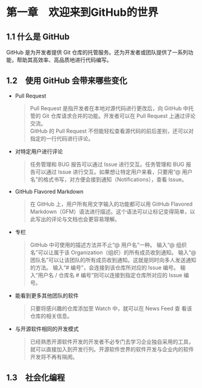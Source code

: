 # 第一章　欢迎来到GitHub的世界

## 1.1 什么是 GitHub

GitHub 是为开发者提供 Git 仓库的托管服务。还为开发者或团队提供了一系列功能，帮助其高效率、高品质地进行代码编写。

## 1.2　使用 GitHub 会带来哪些变化

+ Pull Request

    > Pull Request 是指开发者在本地对源代码进行更改后，向 GitHub 中托管的 Git 仓库请求合并的功能。开发者可以在 Pull Request 上通过评论交流。  
    > GitHub 的 Pull Request 不但能轻松查看源代码的前后差别，还可以对指定的一行代码进行评论。  

+ 对特定用户进行评论

    > 任务管理和 BUG 报告可以通过 Issue 进行交互。任务管理和 BUG 报告可以通过 Issue 进行交互。如果想让特定用户来看，只要用“@ 用户名”的格式书写，对方便会接到通知（Notifications），查看 Issue。

+ GitHub Flavored Markdown
  
    > 在 GitHub 上，用户所有用文字输入的功能都可以用 GitHub Flavored Markdown（GFM）语法进行描述。这个语法可以让标记变得简单，以此写出的评论与文档也会更容易理解。

+ 专栏

    > GitHub 中可使用的描述方法并不止“@ 用户名”一种。
    > 输入“@ 组织名”可以让属于该 Organization（组织）的所有成员收到通知。
    > 输入“@ 团队名”可以让该团队的所有成员收到通知。这就是同时向多人发送通知的方法。
    > 输入“# 编号”，会连接到该仓库所对应的 Issue 编号。 输入“用户名 / 仓库名 # 编号”则可以连接到指定仓库所对应的 Issue 编号。

+ 能看到更多其他团队的软件

    > 只要将感兴趣的仓库添加至 Watch 中，就可以在 News Feed 查 看该仓库的相关信息。
+ 与开源软件相同的开发模式

    > 已经熟悉开源软件开发的开发者不必专门去学习企业独自采用的工具，就可以直接加入到开发行列。开源软件世界的软件开发与企业内的软件开发将不再有隔阂。

## 1.3　社会化编程










































































































